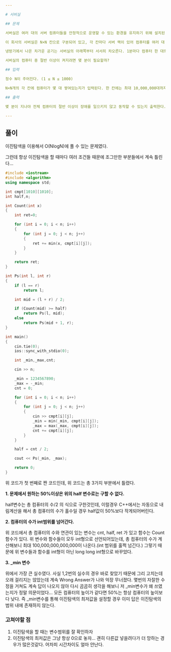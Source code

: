 ```yaml
---

# 서버실

## 문제

서버실은 여러 대의 서버 컴퓨터들을 안정적으로 운영할 수 있는 환경을 유지하기 위해 설치된 공간을 말한다.

이 회사의 서버실은 N×N 칸으로 구분되어 있고, 각 칸마다 서버 랙이 있어 컴퓨터를 여러 대 쌓을 수 있다. 서버가 과열되지 않도록 서버실에는 언제나 냉방기가 작동하고 있다. 그런데 회사가 경제적으로 어려움에 처한 나머지, 서버실의 운영 비용을 줄이기 위해 서버실 내의 컴퓨터 중 절반만 정상적으로 관리하기로 하였다.

냉방기에서 나온 차가운 공기는 서버실의 아래쪽부터 서서히 차오른다. 1분마다 컴퓨터 한 대의 높이만큼 방을 채운다. 이 회사의 서버 컴퓨터는 환경에 매우 민감하여 차가운 공기를 받아야만 동작하고 그렇지 못하면 장애를 일으킨다.

서버실의 컴퓨터 중 절반 이상이 켜지려면 몇 분이 필요할까?

## 입력

정수 N이 주어진다. (1 ≤ N ≤ 1000)

N×N개의 각 칸에 컴퓨터가 몇 대 쌓여있는지가 입력된다. 한 칸에는 최대 10,000,000대까지 쌓여있을 수 있다.

## 출력

몇 분이 지나야 전체 컴퓨터의 절반 이상이 장애를 일으키지 않고 동작할 수 있는지 출력한다.

---
```






## 풀이

이진탐색을 이용해서 O(NlogN)에 풀 수 있는 문제였다.

그런데 항상 이진탐색을 할 때마다 여러 조건들 때문에 조그만한 부분들에서 계속 틀린다... 

```c++
#include <iostream>
#include <algorithm>
using namespace std;

int cmpt[1010][1010];
int half,n;

int Count(int x)
{
	int ret=0;

	for (int i = 0; i < n; i++)
	{
		for (int j = 0; j < n; j++)
		{
			ret += min(x, cmpt[i][j]);
		}
	}

	return ret;
}

int Ps(int l, int r)
{
	if (l == r)
		return l;

	int mid = (l + r) / 2;

	if (Count(mid) >= half)
		return Ps(l, mid);
	else
		return Ps(mid + 1, r);
}

int main()
{
	cin.tie(0);
	ios::sync_with_stdio(0);

	int _min,_max,cnt;

	cin >> n;

	_min = 1234567890;
	_max = -_min;
	cnt = 0;

	for (int i = 0; i < n; i++)
	{
		for (int j = 0; j < n; j++)
		{
			cin >> cmpt[i][j];
			_min = min(_min, cmpt[i][j]);
			_max = max(_max, cmpt[i][j]);
			cnt += cmpt[i][j];
		}
	}

	half = cnt / 2;

	cout << Ps(_min, _max);

	return 0;
}
```

위 코드가 첫 번째로 짠 코드인데, 위 코드는 총 3가지 부분에서 틀렸다.

**1. 문제에서 원하는 50%이상은 위의 half 변수로는 구할 수 없다.**

half변수는 총 컴퓨터의 수/2 의 식으로 구한것인데, 이럴경우 C++에서는 자동으로 내림계산을 해서 총 컴퓨터의 수가 홀수일 경우 half값이 50%보다 작게되어버린다.



**2. 컴퓨터의 수가 int범위를 넘어간다.**

위 코드에서 총 컴퓨터의 수와 연관이 있는 변수는 cnt, half, ret 가 있고 함수는 Count함수가 있다. 위 변수와 함수들이 모두 int형으로 선언되어있는데, 총 컴퓨터의 수가 계산해보니 최대 100,000,000,000,000이 나온다.(int 범위를 훌쩍 넘긴다.) 그렇기 때문에 위 변수들과 함수를 int형이 아닌 long long int형으로 바꾸었다.



**3. _min 변수**

위에서 가장 큰 실수였다. 사실 1,2번의 실수의 경우 바로 찾았기 때문에 그리 고치는데 오래 걸리지는 않았는데 계속 Wrong Answer가 나와 억장 무너졌다. 몇번의 자잘한 수정을 거쳐도 계속 답이 나오지 않아 다시 곰곰히 생각을 해보니 저 _min변수가 왜 쓰였는지가 정말 의문이었다... 모든 컴퓨터의 높이가 같다면 50%는 항상 컴퓨터의 높이보다 낮다. 즉 _min변수를 통해 이진탐색의 최저값을 설정할 경우 이미 답은 이진탐색의 범위 내에 존재하지 않는다.



### 고쳐야할 점 

1. 이진탐색을 할 때는 변수범위를 잘 확인하자
2. 이진탐색의 최저값은 그냥 항상 0으로 놓자... 괜히 다른값 넣을려다가 더 망하는 경우가 많은것같다. 어차피 시간차이도 얼마 안난다.